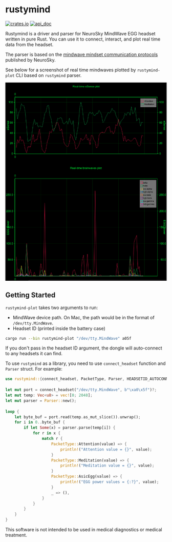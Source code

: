 # rustymind

[![crates.io](https://img.shields.io/crates/v/rustymind.svg?style=flat-square)](https://crates.io/crates/rustymind)
[![api_doc](https://img.shields.io/badge/doc-api-blue)](https://docs.rs/rustymind)

Rustymind is a driver and parser for NeuroSky MindWave EGG headset written in pure Rust. You can use it to connect, interact, and plot real time data from the headset.

The parser is based on the [mindwave mindset communication protocols](./docs) published by NeuroSky.

See below for a screenshot of real time mindwaves plotted by `rustymind-plot` CLI based on `rustymind` parser.

![Real time plot screenshot](./docs/plot_demo.png)

## Getting Started

`rustymind-plot` takes two arguments to run:

- MindWave device path. On Mac, the path would be in the format of `/dev/tty.MindWave`.
- Headset ID (printed inside the battery case)

```sh
cargo run --bin rustymind-plot "/dev/tty.MindWave" a05f
```

If you don't pass in the headset ID argument, the dongle will auto-connect to any headsets it can find.

To use `rustymind` as a library, you need to use `connect_headset` function and `Parser` struct. For example:

```rust
use rustymind::{connect_headset, PacketType, Parser, HEADSETID_AUTOCONNECT};

let mut port = connect_headset("/dev/tty.MindWave", b"\xa0\x5f")?;
let mut temp: Vec<u8> = vec![0; 2048];
let mut parser = Parser::new();

loop {
    let byte_buf = port.read(temp.as_mut_slice()).unwrap();
    for i in 0..byte_buf {
        if let Some(x) = parser.parse(temp[i]) {
            for r in x {
                match r {
                    PacketType::Attention(value) => {
                        println!("Attention value = {}", value);
                    }
                    PacketType::Meditation(value) => {
                        println!("Meditation value = {}", value);
                    }
                    PacketType::AsicEgg(value) => {
                        println!("EGG power values = {:?}", value);
                    }
                    _ => (),
                }
            }
        }
    }
}
```

This software is not intended to be used in medical diagnostics or medical
treatment.
